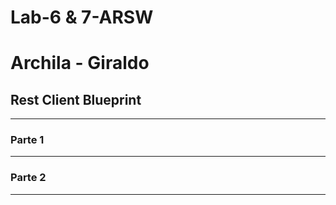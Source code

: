# Lab-6 & 7-ARSW
# Archila - Giraldo
## Rest Client Blueprint

---

### Parte 1

---
### Parte 2

---